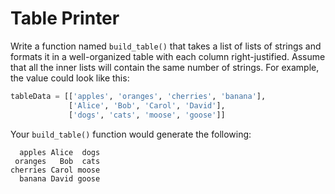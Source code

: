 # Table Printer

Write a function named `build_table()` that takes a list of lists of strings and formats it in a well-organized table with each column right-justified. Assume that all the inner lists will contain the same number of strings. For example, the value could look like this:

```python
tableData = [['apples', 'oranges', 'cherries', 'banana'],
             ['Alice', 'Bob', 'Carol', 'David'],
             ['dogs', 'cats', 'moose', 'goose']]
```
Your `build_table()` function would generate the following:

```
  apples Alice  dogs
 oranges   Bob  cats
cherries Carol moose
  banana David goose
```